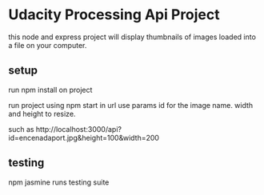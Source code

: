 # Udacity Processing Api Project

this node and express project will display thumbnails of images loaded into a file on your computer.

## setup

run npm install on project

run project using npm start
in url use params id for the image name. width and height to resize.

such as http://localhost:3000/api?id=encenadaport.jpg&height=100&width=200

## testing

npm jasmine runs testing suite